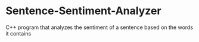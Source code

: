 # Sentence-Sentiment-Analyzer
C++ program that analyzes the sentiment of a sentence based on the words it contains
